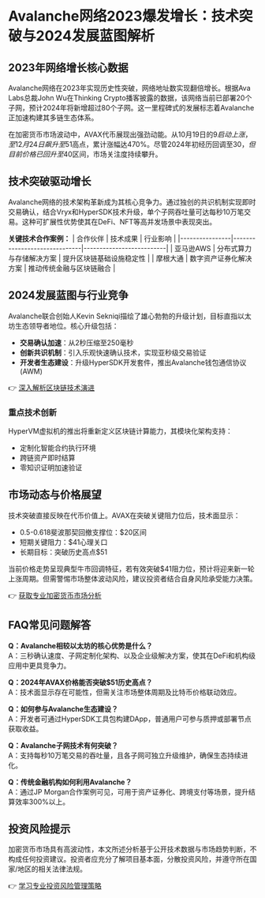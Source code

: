# Avalanche网络2023爆发增长：技术突破与2024发展蓝图解析

## 2023年网络增长核心数据
Avalanche网络在2023年实现历史性突破，网络地址数实现翻倍增长。根据Ava Labs总裁John Wu在Thinking Crypto播客披露的数据，该网络当前已部署20个子网，预计2024年将新增超过80个子网。这一里程碑式的发展标志着Avalanche正加速构建其多链生态体系。

在加密货币市场波动中，AVAX代币展现出强劲动能。从10月19日的$9启动上涨，至12月24日飙升至$51高点，累计涨幅达470%。尽管2024年初经历回调至$30，但目前价格已回升至$40区间，市场关注度持续攀升。

## 技术突破驱动增长
Avalanche网络的技术架构革新成为其核心竞争力。通过独创的共识机制实现即时交易确认，结合Vryx和HyperSDK技术升级，单个子网吞吐量可达每秒10万笔交易。这种可扩展性优势使其在DeFi、NFT等高并发场景中表现突出。

**关键技术合作案例：**
| 合作伙伴       | 技术成果                     | 行业影响                 |
|----------------|------------------------------|--------------------------|
| 亚马逊AWS      | 分布式算力与存储解决方案     | 提升区块链基础设施稳定性   |
| 摩根大通       | 数字资产证券化解决方案       | 推动传统金融与区块链融合   |

## 2024发展蓝图与行业竞争
Avalanche联合创始人Kevin Sekniqi描绘了雄心勃勃的升级计划，目标直指以太坊生态领导者地位。核心升级包括：
- **交易确认加速**：从2秒压缩至250毫秒
- **创新共识机制**：引入乐观快速确认技术，实现亚秒级交易验证
- **开发者生态建设**：升级HyperSDK开发套件，推出Avalanche钱包通信协议(AWM)

👉 [深入解析区块链技术演进](https://bit.ly/okx_welcome)

### 重点技术创新
HyperVM虚拟机的推出将重新定义区块链计算能力，其模块化架构支持：
- 定制化智能合约执行环境
- 跨链资产即时结算
- 零知识证明加速验证

## 市场动态与价格展望
技术突破直接反映在代币价值上。AVAX在突破关键阻力位后，技术面显示：
- 0.5-0.618斐波那契回撤支撑位：$20区间
- 短期关键阻力：$41心理关口
- 长期目标：突破历史高点$51

当前价格走势呈现典型牛市回调特征，若有效突破$41阻力位，预计将迎来新一轮上涨周期。但需警惕市场整体波动风险，建议投资者结合自身风险承受能力决策。

👉 [获取专业加密货币市场分析](https://bit.ly/okx_welcome)

## FAQ常见问题解答
**Q：Avalanche相较以太坊的核心优势是什么？**  
A：三秒确认速度、子网定制化架构、以及企业级解决方案，使其在DeFi和机构级应用中更具竞争力。

**Q：2024年AVAX价格能否突破$51历史高点？**  
A：技术面显示存在可能性，但需关注市场整体周期及比特币价格联动效应。

**Q：如何参与Avalanche生态建设？**  
A：开发者可通过HyperSDK工具包构建DApp，普通用户可参与质押或部署节点获取收益。

**Q：Avalanche子网技术有何突破？**  
A：支持每秒10万笔交易的吞吐量，且各子网可独立升级维护，确保生态持续进化。

**Q：传统金融机构如何利用Avalanche？**  
A：通过JP Morgan合作案例可见，可用于资产证券化、跨境支付等场景，提升结算效率300%以上。

## 投资风险提示
加密货币市场具有高波动性，本文所述分析基于公开技术数据与市场趋势判断，不构成任何投资建议。投资者应充分了解项目基本面，分散投资风险，并遵守所在国家/地区的相关法律法规。

👉 [学习专业投资风险管理策略](https://bit.ly/okx_welcome)
